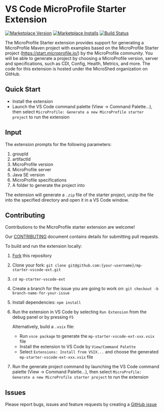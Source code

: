 # VS Code MicroProfile Starter Extension

[![Marketplace Version](https://vsmarketplacebadge.apphb.com/version/MicroProfile-Community.mp-starter-vscode-ext.svg "Current Release")](https://marketplace.visualstudio.com/items?itemName=MicroProfile-Community.mp-starter-vscode-ext)
[![Marketplace Installs](https://vsmarketplacebadge.apphb.com/installs-short/MicroProfile-Community.mp-starter-vscode-ext.svg "Installs")](https://marketplace.visualstudio.com/items?itemName=MicroProfile-Community.mp-starter-vscode-ext)
[![Build Status](https://travis-ci.org/MicroShed/mp-starter-vscode-ext.svg?branch=master)](https://travis-ci.org/MicroShed/mp-starter-vscode-ext)

The MicroProfile Starter extension provides support for generating a MicroProfile Maven project with examples based on the MicroProfile Starter project (https://start.microprofile.io/) by the MicroProfile community. You will be able to generate a project by choosing a MicroProfile version, server and specifications, such as CDI, Config, Health, Metrics, and more. The code for this extension is hosted under the MicroShed organization on GitHub.

## Quick Start

- Install the extension
- Launch the VS Code command palette (View -> Command Palette...), then select `MicroProfile: Generate a new MicroProfile starter project` to run the extension

## Input

The extension prompts for the following parameters:

1. groupId
2. artifactId
3. MicroProfile version
4. MicroProfile server
5. Java SE version
6. MicroProfile specifications
7. A folder to generate the project into

The extension will generate a `.zip` file of the starter project, unzip the file into the specified directory and open it in a VS Code window.

## Contributing

Contributions to the MicroProfile starter extension are welcome!

Our [CONTRIBUTING](https://github.com/MicroShed/mp-starter-vscode-ext/blob/HEAD/CONTRIBUTING.md) document contains details for submitting pull requests.

To build and run the extension locally:

1. [Fork](https://docs.github.com/en/free-pro-team@latest/github/getting-started-with-github/fork-a-repo) this repository
2. Clone your fork: `git clone git@github.com:{your-username}/mp-starter-vscode-ext.git`
3. `cd mp-starter-vscode-ext`
4. Create a branch for the issue you are going to work on: `git checkout -b branch-name-for-your-issue`
5. Install dependencies: `npm install`
6. Run the extension in VS Code by selecting `Run Extension` from the debug panel or by pressing `F5`

   Alternatively, build a `.vsix` file:

   - Run `vsce package` to generate the `mp-starter-vscode-ext-xxx.vsix` file
   - Install the extension to VS Code by `View/Command Palette`
   - Select `Extensions: Install from VSIX...` and choose the generated `mp-starter-vscode-ext-xxx.vsix` file

7. Run the generate project command by launching the VS Code command palette (View -> Command Palette...), then select `MicroProfile: Generate a new MicroProfile starter project` to run the extension

## Issues

Please report bugs, issues and feature requests by creating a [GitHub issue](https://github.com/MicroShed/mp-starter-vscode-ext/issues)

